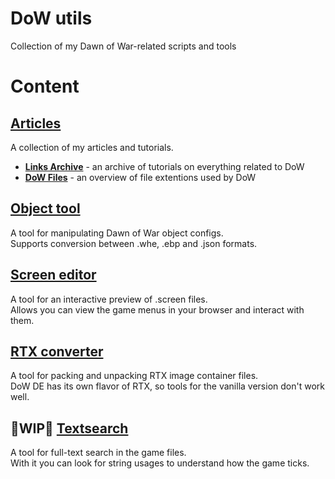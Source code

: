 # DoW utils
Collection of my Dawn of War-related scripts and tools

# Content
## [Articles](./articles)
A collection of my articles and tutorials.
- **[Links Archive](./articles/links.md)** - an archive of tutorials on everything related to DoW
- **[DoW Files](./articles/files.md)** - an overview of file extentions used by DoW
## [Object tool](./object_tool)
A tool for manipulating Dawn of War object configs.  
Supports conversion between .whe, .ebp and .json formats.
## [Screen editor](./screen_editor)
A tool for an interactive preview of .screen files.  
Allows you can view the game menus in your browser and interact with them.
## [RTX converter](./rtx_converter)
A tool for packing and unpacking RTX image container files.  
DoW DE has its own flavor of RTX, so tools for the vanilla version don't work well.
## 🚧WIP🚧  [Textsearch](./textsearch)
A tool for full-text search in the game files.  
With it you can look for string usages to understand how the game ticks.
